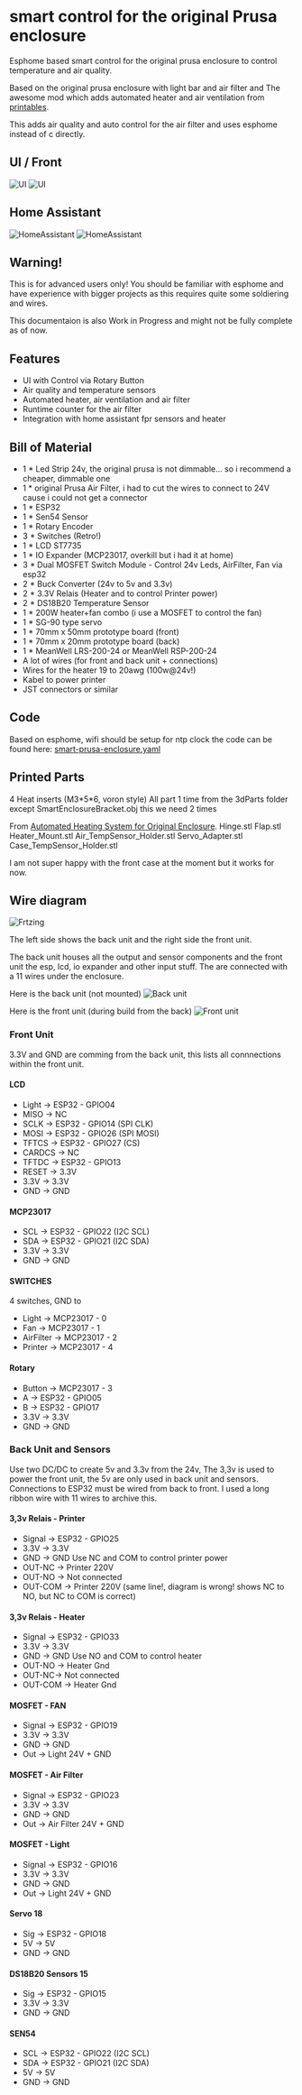 # smart control for the original Prusa enclosure
Esphome based smart control for the original prusa enclosure to control temperature and air quality. 

Based on the original prusa enclosure with light bar and air filter and 
The awesome mod which adds automated heater and air ventilation from [printables]( 
https://www.printables.com/model/561491-automated-heating-system-for-original-enclosure).

This adds air quality and auto control for the air filter and uses esphome instead of c directly. 

## UI / Front
![UI](/images/UI_a.jpg)
![UI](/images/UI_b.jpg)

## Home Assistant 
![HomeAssistant](/images/homeassistant.png)
![HomeAssistant](/images/homeassistant2.png)



## Warning!
This is for advanced users only! You should be familiar with esphome and have experience with bigger projects as this requires quite some soldiering and wires. 

This documentaion is also Work in Progress and might not be fully complete as of now.

## Features 

* UI with Control via Rotary Button
* Air quality and temperature sensors 
* Automated heater, air ventilation and air filter
* Runtime counter for the air filter
* Integration with home assistant fpr sensors and heater



## Bill of Material
* 1 * Led Strip 24v, the original prusa is not dimmable... so i recommend a cheaper, dimmable one
* 1 * original Prusa Air Filter, i had to cut the wires to connect to 24V cause i could not get a connector
* 1 * ESP32
* 1 * Sen54 Sensor
* 1 * Rotary Encoder
* 3 * Switches (Retro!)
* 1 * LCD ST7735
* 1 * IO Expander (MCP23017, overkill but i had it at home)
* 3 * Dual MOSFET Switch Module - Control 24v Leds, AirFilter, Fan via esp32
* 2 * Buck Converter (24v to 5v and 3.3v)
* 2 * 3.3V Relais (Heater and to control Printer power)
* 2 * DS18B20 Temperature Sensor
* 1 * 200W heater+fan combo (i use a MOSFET to control the fan)
* 1 * SG-90 type servo
* 1 * 70mm x 50mm prototype board (front)
* 1 * 70mm x 20mm prototype board (back)
* 1 * MeanWell LRS-200-24 or MeanWell RSP-200-24 
* A lot of wires (for front and back unit + connections) 
* Wires for the heater 19 to 20awg (100w@24v!)
* Kabel to power printer 
* JST connectors or similar


## Code
Based on esphome, wifi should be setup for ntp clock the code can be found here:
[smart-prusa-enclosure.yaml](/smart-prusa-enclosure.yaml)


## Printed Parts
4 Heat inserts  (M3\*5*6, voron style)
All part 1 time from the 3dParts folder except SmartEnclosureBracket.obj this we need 2 times 

From [Automated Heating System for Original Enclosure]( 
https://www.printables.com/model/561491-automated-heating-system-for-original-enclosure).
Hinge.stl
Flap.stl
Heater_Mount.stl
Air_TempSensor_Holder.stl
Servo_Adapter.stl
Case_TempSensor_Holder.stl

I am not super happy with the front case at the moment but it works for now.

## Wire diagram
![Frtzing](/images/fritzing.png)

The left side shows the back unit and the right side the front unit.

The back unit houses all the output and sensor components and the front unit the esp, lcd, io expander and other input stuff.
The are connected with a 11 wires under the enclosure.

Here is the back unit (not mounted)
![Back unit](/images/back-cases-with-electronics.jpg)

Here is the front unit (during build from the back)
![Front unit](/images/front-case-with-electronics.jpg)



### Front Unit
3.3V and GND are comming from the back unit, this lists all connnections within the front unit.
#### LCD
* Light -> ESP32 - GPIO04
* MISO -> NC
* SCLK -> ESP32 - GPIO14 (SPI CLK)
* MOSI -> ESP32 - GPIO26 (SPI MOSI)
* TFTCS -> ESP32 - GPIO27 (CS)
* CARDCS -> NC
* TFTDC -> ESP32 - GPIO13 
* RESET -> 3.3V
* 3.3V -> 3.3V
* GND -> GND

#### MCP23017
* SCL -> ESP32 - GPIO22 (I2C SCL)
* SDA -> ESP32 - GPIO21 (I2C SDA)
* 3.3V -> 3.3V
* GND -> GND

#### SWITCHES

4 switches, GND to 
* Light -> MCP23017 - 0
* Fan -> MCP23017 - 1
* AirFilter -> MCP23017 - 2
* Printer -> MCP23017 - 4

#### Rotary
* Button -> MCP23017 - 3
* A -> ESP32 - GPIO05 
* B -> ESP32 - GPIO17
* 3.3V -> 3.3V
* GND -> GND

### Back Unit and Sensors

Use two DC/DC to create 5v and 3.3v from the 24v,
The 3,3v is used to power the front unit, the 5v are only used in back unit and sensors.
Connections to ESP32  must be wired from back to front. I used a long ribbon wire with 11 wires to archive this.

#### 3,3v Relais - Printer 
* Signal -> ESP32 - GPIO25 
* 3.3V -> 3.3V
* GND -> GND
Use NC and COM to control printer power
* OUT-NC -> Printer 220V 
* OUT-NO -> Not connected 
* OUT-COM -> Printer 220V  (same line!, diagram is wrong! shows NC to NO, but NC to COM is correct)

#### 3,3v Relais - Heater 
* Signal -> ESP32 - GPIO33 
* 3.3V -> 3.3V
* GND -> GND
Use NO and COM to control heater
* OUT-NO -> Heater Gnd
* OUT-NC-> Not connected 
* OUT-COM -> Heater Gnd

#### MOSFET - FAN
* Signal -> ESP32 - GPIO19 
* 3.3V -> 3.3V
* GND -> GND
* Out -> Light 24V + GND


#### MOSFET - Air Filter
* Signal -> ESP32 - GPIO23 
* 3.3V -> 3.3V
* GND -> GND
* Out -> Air Filter 24V + GND

#### MOSFET - Light
* Signal -> ESP32 - GPIO16
* 3.3V -> 3.3V
* GND -> GND
* Out -> Light 24V + GND

#### Servo 18
* Sig -> ESP32 - GPIO18
* 5V -> 5V
* GND -> GND

#### DS18B20 Sensors 15
* Sig -> ESP32 - GPIO15
* 3.3V -> 3.3V
* GND -> GND

#### SEN54
* SCL -> ESP32 - GPIO22 (I2C SCL)
* SDA -> ESP32 - GPIO21 (I2C SDA)
* 5V -> 5V
* GND -> GND
















